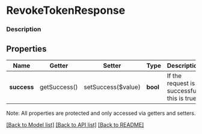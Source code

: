 # RevokeTokenResponse

### Description



## Properties
Name | Getter | Setter | Type | Description | Notes
------------ | ------------- | ------------- | ------------- | ------------- | -------------
**success** | getSuccess() | setSuccess($value) | **bool** | If the request is successful, this is true. | [optional] 

Note: All properties are protected and only accessed via getters and setters.

[[Back to Model list]](../../README.md#documentation-for-models) [[Back to API list]](../../README.md#documentation-for-api-endpoints) [[Back to README]](../../README.md)


